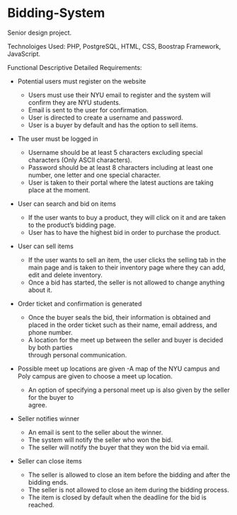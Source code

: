 Bidding-System
==============
Senior design project.

Technoloiges Used: PHP, PostgreSQL, HTML, CSS, Boostrap Framework, JavaScript.

Functional Descriptive Detailed Requirements:

- Potential users must register on the website 
	- Users must use their NYU email to register and the system will confirm they are NYU students.
	- Email is sent to the user for confirmation.
	- User is directed to create a username and password.
	- User is a buyer by default and has the option to sell items.

- The user must be logged in
	- Username should be at least 5 characters excluding special characters (Only ASCII characters).
	- Password should be at least 8 characters including at least one number, one letter and one special character.
	- User is taken to their portal where the latest auctions are taking place at the moment.

- User can search and bid on items
	- If the user wants to buy a product, they will click on it and are taken to the product’s 
      bidding page.
	- User has to have the highest bid in order to purchase the product.

- User can sell items
	- If the user wants to sell an item, the user clicks the selling tab in the main page and  is taken to their inventory page where they can add, edit and delete inventory.
	- Once a bid has started, the seller is not allowed to change anything about it.

- Order ticket and confirmation is generated
	- Once the buyer seals the bid, their information is obtained and placed in the order 
       ticket such as their name, email address, and phone number.
	- A location for the meet up between the seller and buyer is decided by both parties  
       through personal communication.

- Possible meet up locations are given 
	-A map of the NYU campus and Poly campus are given to choose a meet up location.
	- An option of specifying a personal meet up is also given by the seller for the buyer to  
      agree.

- Seller notifies winner 
	-  An email is sent to the seller about the winner.
	- The system will notify the seller who won the bid.
	- The seller will notify the buyer that they won the bid via email.

- Seller can close items 
	- The seller is allowed to close an item before the bidding and after the bidding ends.
	- The seller is not allowed to close an item during the bidding process.
	- The item is closed by default when the deadline for the bid is reached.
